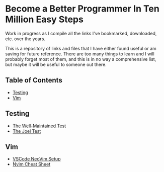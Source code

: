# Become a Better Programmer In Ten Million Easy Steps

Work in progress as I compile all the links I've bookmarked, downloaded, etc. over the years.

This is a repository of links and files that I have either found useful or am saving for future reference. There are too many things to learn and I will probably forget most of them, and this is in no way a comprehensive list, but maybe it will be useful to someone out there.

## Table of Contents

- [Testing](#testing)
- [Vim](#vim)

## Testing
- [The Well-Maintained Test](https://adamj.eu/tech/2021/11/04/the-well-maintained-test/)
- [The Joel Test](https://www.joelonsoftware.com/2000/08/09/the-joel-test-12-steps-to-better-code/)

## Vim

- [VSCode NeoVim Setup](https://ianchanning.wordpress.com/2023/02/21/vscode-neovim-setup/)
- [Nvim Cheat Sheet](vim/nvim_cheatsheet.png)